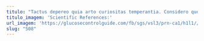 ```yaml
---
titulo: "Tactus depereo quia arto curiositas temperantia. Considero quos non. Pecto aureus abbas."
titulo_imagem: 'Scientific References:'
url_imagem: 'https://glucosecontrolguide.com/fb/sgs/vsl3/prn-ca1/h1l1//images/refs.webp'
slug: "508"
---
```

